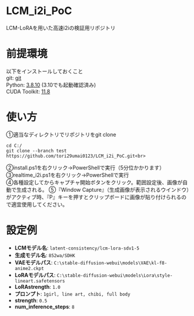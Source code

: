 # LCM_i2i_PoC
LCM-LoRAを用いた高速i2iの検証用リポジトリ

# 前提環境
以下をインストールしておくこと<br>
git: [git](https://git-scm.com/downloads)<br>
Python: [3.8.10](https://www.python.org/downloads/release/python-3810/) (3.10でも起動確認済み)  
CUDA Toolkit: [11.8](https://developer.nvidia.com/cuda-11-8-0-download-archive)<br>

# 使い方
①適当なディレクトリでリポジトリをgit clone<br>
```
cd C:/
git clone --branch test https://github.com/tori29umai0123/LCM_i2i_PoC.git<br>
```
②install.ps1を右クリック→PowerShellで実行（5分位かかります）<br>
③realtime_i2i.ps1を右クリック→PowerShellで実行<br>
④各種設定してからキャプチャ開始ボタンをクリック。範囲設定後、画像が自動で生成される。
⑤『Window Capture』（生成画像が表示されるウインドウ）がアクティブ時、『P』キーを押すとクリップボードに画像が貼り付けられるので適宜使用してください。

# 設定例
- **LCMモデル名**: `latent-consistency/lcm-lora-sdv1-5`
- **生成モデル名**: `852wa/SDHK`
- **VAEモデルパス**: `C:\stable-diffusion-webui\models\VAE\kl-f8-anime2.ckpt`
- **LoRAモデルパス**: `C:\stable-diffusion-webui\models\Lora\style-lineart.safetensors`
- **LoRAstrength**: `1.0`
- **プロンプト**: `1girl, line art, chibi, full body`
- **strength**: `0.5`
- **num_inference_steps**: `8`
